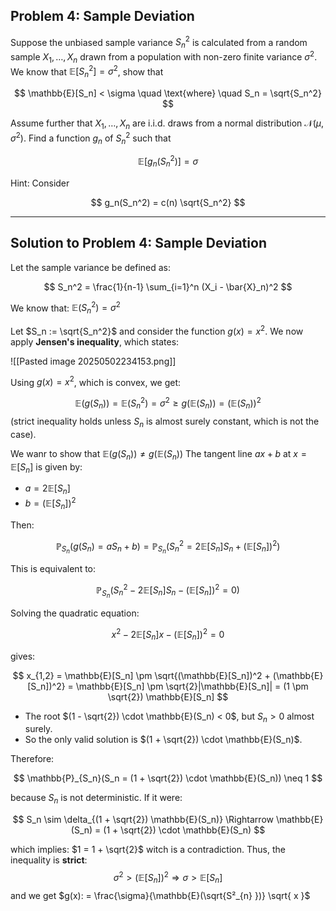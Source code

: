 ## Problem 4: Sample Deviation

Suppose the unbiased sample variance $S_n^2$ is calculated from a random sample $X_1, \ldots, X_n$ drawn from a population with non-zero finite variance $\sigma^2$. We know that $\mathbb{E}[S_n^2] = \sigma^2$, show that

$$
\mathbb{E}[S_n] < \sigma \quad \text{where} \quad S_n = \sqrt{S_n^2}
$$

Assume further that $X_1, \ldots, X_n$ are i.i.d. draws from a normal distribution $\mathcal{N}(\mu, \sigma^2)$. Find a function $g_n$ of $S_n^2$ such that

$$
\mathbb{E}[g_n(S_n^2)] = \sigma
$$

Hint: Consider

$$
g_n(S_n^2) = c(n) \sqrt{S_n^2}
$$

---

## Solution to Problem 4: Sample Deviation

Let the sample variance be defined as:

$$
S_n^2 = \frac{1}{n-1} \sum_{i=1}^n (X_i - \bar{X}_n)^2
$$

We know that: $\mathbb{E}(S_n^2) = \sigma^2$

Let $S_n := \sqrt{S_n^2}$ and consider the function $g(x) = x^2$. We now apply **Jensen's inequality**, which states:

![[Pasted image 20250502234153.png]]

Using $g(x) = x^2$, which is convex, we get:

$$
\mathbb{E}(g(S_n)) = \mathbb{E}(S_n^2) = \sigma^2 \geq g(\mathbb{E}(S_n)) = \left(\mathbb{E}(S_n)\right)^2
$$
(strict inequality holds unless $S_n$ is almost surely constant, which is not the case).



We wanr to show that $\mathbb{E}(g(S_{n})) \not= g(\mathbb{E}(S_{n}))$
The tangent line $a x + b$ at $x = \mathbb{E}[S_n]$ is given by:

- $a = 2 \mathbb{E}[S_n]$
- $b = (\mathbb{E}[S_n])^2$

Then:

$$
\mathbb{P}_{S_n}(g(S_n) = a S_n + b) = \mathbb{P}_{S_n}(S_n^2 = 2 \mathbb{E}[S_n] S_n + (\mathbb{E}[S_n])^2)
$$

This is equivalent to:

$$
\mathbb{P}_{S_n}(S_n^2 - 2 \mathbb{E}[S_n] S_n - (\mathbb{E}[S_n])^2 = 0)
$$

Solving the quadratic equation:

$$
x^2 - 2 \mathbb{E}[S_n] x - (\mathbb{E}[S_n])^2 = 0
$$

gives:

$$
x_{1,2} = \mathbb{E}[S_n] \pm \sqrt{(\mathbb{E}[S_n])^2 + (\mathbb{E}[S_n])^2} = \mathbb{E}[S_n] \pm \sqrt{2}|\mathbb{E}[S_n]| = (1 \pm \sqrt{2}) \mathbb{E}[S_n]
$$

- The root $(1 - \sqrt{2}) \cdot \mathbb{E}(S_n) < 0$, but $S_n > 0$ almost surely.
- So the only valid solution is $(1 + \sqrt{2}) \cdot \mathbb{E}(S_n)$.

Therefore:

$$
\mathbb{P}_{S_n}(S_n = (1 + \sqrt{2}) \cdot \mathbb{E}(S_n)) \neq 1
$$

because $S_n$ is not deterministic. If it were:

$$
S_n \sim \delta_{(1 + \sqrt{2}) \mathbb{E}(S_n)} \Rightarrow \mathbb{E}(S_n) = (1 + \sqrt{2}) \cdot \mathbb{E}(S_n)
$$

which implies: $1 = 1 + \sqrt{2}$ witch is a contradiction.
Thus, the inequality is **strict**:
$$
\sigma^2 > (\mathbb{E}[S_n])^2 \Rightarrow \sigma > \mathbb{E}[S_n]
$$
and we get $g(x): = \frac{\sigma}{\mathbb{E}(\sqrt{S²_{n} })} \sqrt{ x }$